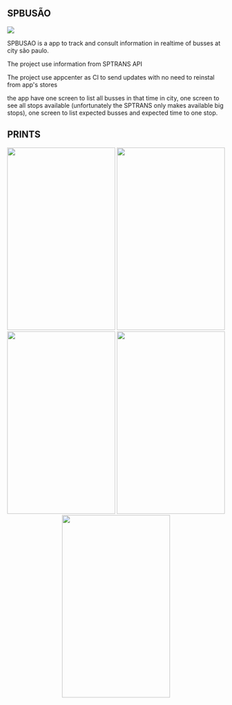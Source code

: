 ## SPBUSÃO
<img src ="https://build.appcenter.ms/v0.1/apps/8a4f9288-067a-49b6-b9da-780001ad8103/branches/staging/badge">

SPBUSAO is a app to track and consult information in realtime of busses at city são paulo.

The project use information from SPTRANS API

The project use appcenter as CI to send updates with no need to reinstal from app's stores

the app have one screen to list all busses in that time in city, one screen to see all stops available (unfortunately the SPTRANS only makes available big stops), one screen to list  expected busses and expected time to one stop.


## PRINTS

<p align="center">
    <img width="250" height="422" src="https://i.imgur.com/wLRvUbJ.png">
    <img width="250" height="422" src="https://i.imgur.com/YgdoGpy.png">
    <img width="250" height="422" src="https://i.imgur.com/fdaHtZR.png">
    <img width="250" height="422" src="https://i.imgur.com/u9mmSGg.png">
    <img width="250" height="422" src="https://i.imgur.com/5mBaPNA.png">
</p>
